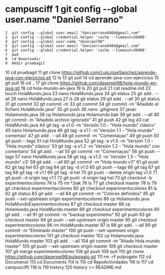 # campusciff    1  git config --global user.name "Daniel Serrano"
    2  git config --global user.email "daniserrano0404@gmail.com"
    3  git config --global credential.helper 'cache --timeout=36000'
    4  git config --global user.name "daserpel98"
    5  git config --global user.email "daniserrano0404@gmail.com"
    6  git config --global credential.helper 'cache --timeout=36000'
    7  pwd
    8  cd Downloads/
    9  mkdir pruebagit
   10  cd pruebagit
   11  git clone https://github.com/LuisJoseSanchez/aprende-java-con-ejercicios.git
   12  ls
   13  git pull
   14  cd aprende-java-con-ejercicios
   15  git pull
   16  cd ..
   17  git clone https://github.com/daserpel98/hola-mundo-en-java.git
   18  cd hola-mundo-en-java
   19  ls
   20  git pull
   21  cat readme.md
   22  touch HolaMundo.java
   23  nano HolaMundo.java
   24  git status
   25  git add . --all
   26  nano HolaMundo.java
   27  ls
   28  git status
   29  git add . --all
   30  git status
   31  git commit
   32  git commit -m
   33  git commit
   34  git commit -m "Añadido el fichero HolaMundo.java"
   35  git push
   36  nano .gitignore
   37  javac Holamundo.java
   38  cp Holamundo.java Holamundo.bak
   39  git add . --all
   40  git commit -m "Añadido archivo ignorado"
   41  git push
   42  git log
   43  cat HolaMundo.java
   44  git tag -a v1.0 -m 'Versión 1.0 - "Hola mundo" clásico'
   45  nano Holamundo.java
   46  git tag -a v1.1 -m 'Versión 1.1 - "Hola mundo" comentao'
   47  git add . --all
   48  git commit -m "Comentaçao"
   49  git push
   50  git push --tags
   51  cat HolaMundo.java
   52  git tag -a v1.0 -m 'Versión 1.0 - "Hola mundo" clásico'
   53  git tag -a v1.2 -m 'Versión 1.2 - "Hola mundo" con comentario'
   54  git add . --all
   55  git commit -m "Comentaçao"
   56  git push --tags
   57  nano HolaMundo.java
   58  git tag -a v1.3 -m 'Versión 1.3 - "Hola mundo" v3'
   59  git add . --all
   60  git commit -m "Hola mundo v3"
   61  git push
   62  git tag hel
   63  git tag
   64  git tag -d v1.0
   65  git push --tags
   66  git tag
   67  git tag
   68  git tag -d v1.1
   69  git  tag -d hel
   70  git push --delete origin tag v1.0
   71  git push -d origin tag v1.1
   72  git push -d origin tag hel
   73  git checkout -b experimentocolores
   74  ls
   75  rm *.bak
   76  ls
   77  git checkout master
   78  ls
   79  git checkout experimentacolores
   80  git checkout experimentocolores
   81  ls
   82  git status
   83  git add . --all
   84  git commit -m "Colores definidos"
   85  git push --set-upstream origin experimentocolores
   86  cp Holamundo.java HolaMundoExperimentocolores
   87  git checkout master
   88  cp Holamundo.java HolaMundo.master
   89  git checkout experimentocolores
   90  git add . --all
   91  git commit -m "backup experimetno"
   92  git push
   93  git checkout master
   94  git push --set-upstream origin master
   95  git checkout experimentocolores
   96  rm HolaMundo.master
   97  ls
   98  git add . --all
   99  git commit -m "Eliminado master"
  100  git push --set-upstream origin experimentocolores
  101  git checkout master
  102  cp Holamundo.java HolaMundo.master
  103  git add . --all
  104  git commit -m "Añado Hola mundo master"
  105  git push --set-upstream origin master
  106  git checkout master
  107  git merge experimentocolores
  108  git push
  109  quit
  110  git clone https://github.com/daserpel98/pulpogato.git
  111  rm -rf pulpogato
  112  cd Documenst
  113  cd Documents
  114  ls
  115  cd RepoActividades
  116  ls
  117  cd campusciff/
  118  ls
  119  history
  120  history >> README.md
